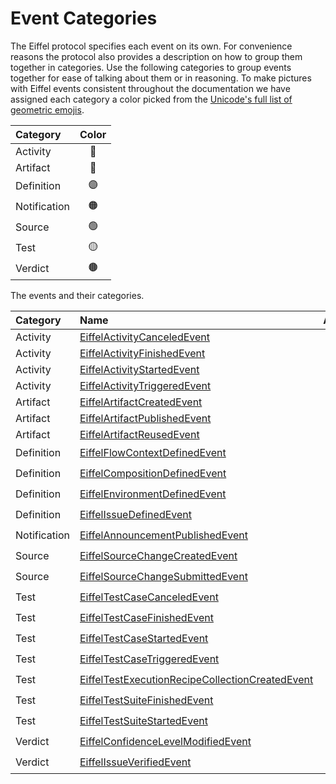 # Event Categories

The Eiffel protocol specifies each event on its own. For convenience reasons the
protocol also provides a description on how to group them together in
categories. Use the following categories to group events together for ease of
talking about them or in reasoning. To make pictures with Eiffel events
consistent throughout the documentation we have assigned each category a color
picked from the
[Unicode's full list of geometric emojis](https://unicode.org/emoji/charts/full-emoji-list.html#geometric).

| Category     | Color |
|:-------------|:-----:|
| Activity     |  🔵   |
| Artifact     |  🔴   |
| Definition   |  🟣   |
| Notification |  🟠   |
| Source       |  🟢   |
| Test         |  🟡   |
| Verdict      |  🟤   |

The events and their categories.

| Category     | Name                                                                                                                       | Abbreviation | Color |
|:-------------|:---------------------------------------------------------------------------------------------------------------------------|:------------:|:-----:|
| Activity     | [EiffelActivityCanceledEvent](../eiffel-vocabulary/EiffelActivityCanceledEvent.md)                                         |     ActC     |  🔵   |
| Activity     | [EiffelActivityFinishedEvent](../eiffel-vocabulary/EiffelActivityFinishedEvent.md)                                         |     ActF     |  🔵   |
| Activity     | [EiffelActivityStartedEvent](../eiffel-vocabulary/EiffelActivityStartedEvent.md)                                           |     ActS     |  🔵   |
| Activity     | [EiffelActivityTriggeredEvent](../eiffel-vocabulary/EiffelActivityTriggeredEvent.md)                                       |     ActT     |  🔵   |
| Artifact     | [EiffelArtifactCreatedEvent](../eiffel-vocabulary/EiffelArtifactCreatedEvent.md)                                           |     ArtC     |  🔴   |
| Artifact     | [EiffelArtifactPublishedEvent](../eiffel-vocabulary/EiffelArtifactPublishedEvent.md)                                       |     ArtP     |  🔴   |
| Artifact     | [EiffelArtifactReusedEvent](../eiffel-vocabulary/EiffelArtifactReusedEvent.md)                                             |     ArtR     |  🔴   |
| Definition   | [EiffelFlowContextDefinedEvent](../eiffel-vocabulary/EiffelFlowContextDefinedEvent.md)                                     |     FCD      |  🟣   |
| Definition   | [EiffelCompositionDefinedEvent](../eiffel-vocabulary/EiffelCompositionDefinedEvent.md)                                     |      CD      |  🟣   |
| Definition   | [EiffelEnvironmentDefinedEvent](../eiffel-vocabulary/EiffelEnvironmentDefinedEvent.md)                                     |      ED      |  🟣   |
| Definition   | [EiffelIssueDefinedEvent](../eiffel-vocabulary/EiffelIssueDefinedEvent.md)                                                 |      ID      |  🟣   |
| Notification | [EiffelAnnouncementPublishedEvent](../eiffel-vocabulary/EiffelAnnouncementPublishedEvent.md)                               |     AnnP     |  🟠   |
| Source       | [EiffelSourceChangeCreatedEvent](../eiffel-vocabulary/EiffelSourceChangeCreatedEvent.md)                                   |     SCC      |  🟢   |
| Source       | [EiffelSourceChangeSubmittedEvent](../eiffel-vocabulary/EiffelSourceChangeSubmittedEvent.md)                               |     SCS      |  🟢   |
| Test         | [EiffelTestCaseCanceledEvent](../eiffel-vocabulary/EiffelTestCaseCanceledEvent.md)                                         |     TCC      |  🟡   |
| Test         | [EiffelTestCaseFinishedEvent](../eiffel-vocabulary/EiffelTestCaseFinishedEvent.md)                                         |     TCF      |  🟡   |
| Test         | [EiffelTestCaseStartedEvent](../eiffel-vocabulary/EiffelTestCaseStartedEvent.md)                                           |     TSS      |  🟡   |
| Test         | [EiffelTestCaseTriggeredEvent](../eiffel-vocabulary/EiffelTestCaseTriggeredEvent.md)                                       |     TCT      |  🟡   |
| Test         | [EiffelTestExecutionRecipeCollectionCreatedEvent](../eiffel-vocabulary/EiffelTestExecutionRecipeCollectionCreatedEvent.md) |    TERCC     |  🟡   |
| Test         | [EiffelTestSuiteFinishedEvent](../eiffel-vocabulary/EiffelTestSuiteFinishedEvent.md)                                       |     TSF      |  🟡   |
| Test         | [EiffelTestSuiteStartedEvent](../eiffel-vocabulary/EiffelTestSuiteStartedEvent.md)                                         |     TSS      |  🟡   |
| Verdict      | [EiffelConfidenceLevelModifiedEvent](../eiffel-vocabulary/EiffelConfidenceLevelModifiedEvent.md)                           |     CLM      |  🟤   |
| Verdict      | [EiffelIssueVerifiedEvent](../eiffel-vocabulary/EiffelIssueVerifiedEvent.md)                                               |      IV      |  🟤   |
